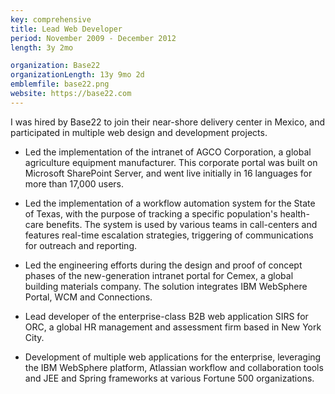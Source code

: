 ```yaml
---
key: comprehensive
title: Lead Web Developer
period: November 2009 - December 2012
length: 3y 2mo

organization: Base22
organizationLength: 13y 9mo 2d
emblemfile: base22.png
website: https://base22.com
---
```


I was hired by Base22 to join their near-shore delivery center in Mexico, and participated in multiple web design and development projects.

* Led the implementation of the intranet of AGCO Corporation, a global agriculture equipment manufacturer. This corporate portal was built on Microsoft SharePoint Server, and went live initially in 16 languages for more than 17,000 users.

* Led the implementation of a workflow automation system for the State of Texas, with the purpose of tracking a specific population's health-care benefits. The system is used by various teams in call-centers and features real-time escalation strategies, triggering of communications for outreach and reporting.

* Led the engineering efforts during the design and proof of concept phases of the new-generation intranet portal for Cemex, a global building materials company. The solution integrates IBM WebSphere Portal, WCM and Connections.

* Lead developer of the enterprise-class B2B web application SIRS for ORC, a global HR management and assessment firm based in New York City.

* Development of multiple web applications for the enterprise, leveraging the IBM WebSphere platform, Atlassian workflow and collaboration tools and JEE and Spring frameworks at various Fortune 500 organizations.
